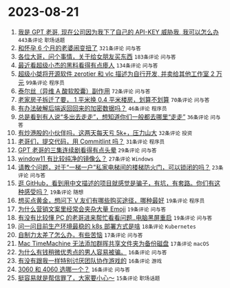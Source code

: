 # 2023-08-21

1. [我是 GPT 老哥, 现在公司因为我下了自己的 API-KEY 威胁我, 我可以怎么办](https://www.v2ex.com/t/966984) `443条评论` `职场话题`
1. [和怀孕 6 个月的老婆闹变扭了](https://www.v2ex.com/t/966960) `321条评论` `问与答`
1. [各位大哥，问个事情，关于给女朋友买东西](https://www.v2ex.com/t/967009) `183条评论` `问与答`
1. [最近看超级小杰的黑料看得有点瘆人](https://www.v2ex.com/t/966982) `134条评论` `问与答`
1. [超级小桀将开源软件 zerotier 和 vlc 描述为自行开发, 并卖给其他工作室 2 万元](https://www.v2ex.com/t/966958) `99条评论` `程序员`
1. [泰尔丝（异维 A 酸软胶囊）副作用](https://www.v2ex.com/t/966947) `72条评论` `问与答`
1. [老家房子拆迁了要， 1 平米换 0.4 平米楼房，划算不划算](https://www.v2ex.com/t/967020) `70条评论` `问与答`
1. [有办法破解后端返回回来的加密数据吗？](https://www.v2ex.com/t/966943) `46条评论` `程序员`
1. [总是看到有人说“多出去走走”，想知道你们一般都去哪里“走走”](https://www.v2ex.com/t/967059) `36条评论` `问与答`
1. [有炒港股的小伙伴吗，这两天每天亏 5k+，压力山大](https://www.v2ex.com/t/967091) `32条评论` `投资`
1. [老哥们，提交代码，用 Commitlint 吗？](https://www.v2ex.com/t/967093) `31条评论` `程序员`
1. [GPT 老哥的三集连续剧看得有点头晕](https://www.v2ex.com/t/967057) `29条评论` `问与答`
1. [window11 有比较纯净的镜像么？](https://www.v2ex.com/t/967041) `27条评论` `Windows`
1. [请教个问题，对于“一梯一户”私家电梯间的楼梯防火门，可以锁闭的吗？](https://www.v2ex.com/t/967031) `23条评论` `问与答`
1. [逛 GitHub，看到用中文描述的项目就感觉是骗子，有坑，有套路。你们有这种感受吗？](https://www.v2ex.com/t/967105) `19条评论` `随想`
1. [想买点黄金，想问下 V 友们有哪些购买途径，哪种最好](https://www.v2ex.com/t/967076) `19条评论` `程序员`
1. [为什么营销文案里经常会夹杂大量 Emoji](https://www.v2ex.com/t/967054) `19条评论` `问与答`
1. [有没有比较懂 PC 的老哥进来帮忙看看问题..电脑黑屏重启](https://www.v2ex.com/t/966939) `19条评论` `问与答`
1. [问一问目前生产环境最稳的 k8s 部署方式是啥](https://www.v2ex.com/t/967147) `18条评论` `Kubernetes`
1. [自制力太差了怎么办，有些苦恼](https://www.v2ex.com/t/967016) `17条评论` `问与答`
1. [Mac TimeMachine 无法添加群晖共享文件夹为备份磁盘](https://www.v2ex.com/t/966934) `17条评论` `macOS`
1. [为什么有钱稍微优秀点的男人容易被骗。](https://www.v2ex.com/t/967125) `16条评论` `问与答`
1. [有没有跟我一样特别讨厌团队协作游戏的](https://www.v2ex.com/t/967036) `16条评论` `游戏`
1. [3060 和 4060 选哪一个？](https://www.v2ex.com/t/966941) `16条评论` `问与答`
1. [挺容易就是帮信罪了，大家要小心～](https://www.v2ex.com/t/966969) `15条评论` `职场话题`
